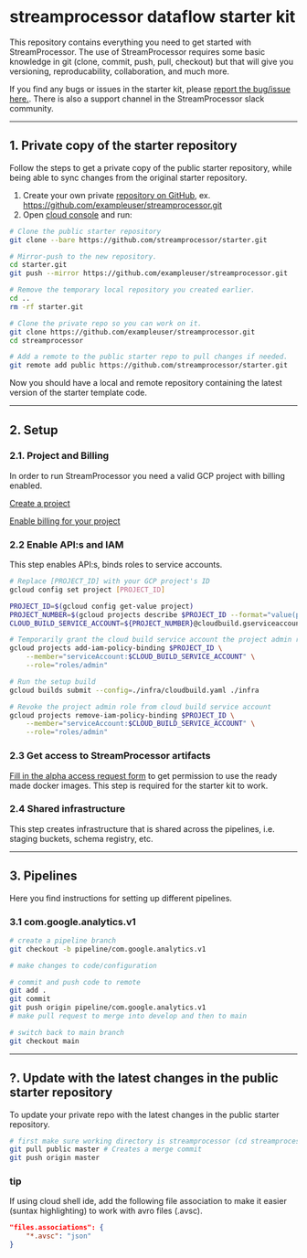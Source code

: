# streamprocessor dataflow starter kit
This repository contains everything you need to get started with StreamProcessor. The use of StreamProcessor requires some basic knowledge in git (clone, commit, push, pull, checkout) but that will give you versioning, reproducability, collaboration, and much more.

If you find any bugs or issues in the starter kit, please [report the bug/issue here.](https://github.com/streamprocessor/starter/issues). There is also a support channel in the StreamProcessor slack community.

---

## 1. Private copy of the starter repository
Follow the steps to get a private copy of the public starter repository, while being able to sync changes from the original starter repository.

1. Create your own private [repository on GitHub](https://docs.github.com/en/articles/creating-a-new-repository), ex. https://github.com/exampleuser/streamprocessor.git
2. Open [cloud console](https://ide.cloud.google.com) and run:
 
```bash
# Clone the public starter repository
git clone --bare https://github.com/streamprocessor/starter.git

# Mirror-push to the new repository.
cd starter.git
git push --mirror https://github.com/exampleuser/streamprocessor.git

# Remove the temporary local repository you created earlier.
cd ..
rm -rf starter.git

# Clone the private repo so you can work on it.
git clone https://github.com/exampleuser/streamprocessor.git
cd streamprocessor

# Add a remote to the public starter repo to pull changes if needed.
git remote add public https://github.com/streamprocessor/starter.git
```
Now you should have a local and remote repository containing the latest version of the starter template code.

---

## 2. Setup
### 2.1. Project and Billing

In order to run StreamProcessor you need a valid GCP project with billing enabled.

[Create a project](https://cloud.google.com/resource-manager/docs/creating-managing-projects#creating_a_project)

[Enable billing for your project](https://console.cloud.google.com/billing/projects) 

### 2.2 Enable API:s and IAM

This step enables API:s, binds roles to service accounts.

```bash
# Replace [PROJECT_ID] with your GCP project's ID
gcloud config set project [PROJECT_ID]

PROJECT_ID=$(gcloud config get-value project)
PROJECT_NUMBER=$(gcloud projects describe $PROJECT_ID --format="value(projectNumber)")
CLOUD_BUILD_SERVICE_ACCOUNT=${PROJECT_NUMBER}@cloudbuild.gserviceaccount.com

# Temporarily grant the cloud build service account the project admin role.
gcloud projects add-iam-policy-binding $PROJECT_ID \
    --member="serviceAccount:$CLOUD_BUILD_SERVICE_ACCOUNT" \
    --role="roles/admin"

# Run the setup build
gcloud builds submit --config=./infra/cloudbuild.yaml ./infra

# Revoke the project admin role from cloud build service account
gcloud projects remove-iam-policy-binding $PROJECT_ID \
    --member="serviceAccount:$CLOUD_BUILD_SERVICE_ACCOUNT" \
    --role="roles/admin"
```


### 2.3 Get access to StreamProcessor artifacts

[Fill in the alpha access request form](https://forms.gle/A9Xu3fV5kYs1j3KC7) to get permission to use the ready made docker images. This step is required for the starter kit to work.

### 2.4 Shared infrastructure
This step creates infrastructure that is shared across the pipelines, i.e. staging buckets, schema registry, etc.



---

## 3. Pipelines
Here you find instructions for setting up different pipelines.

### 3.1 com.google.analytics.v1

```bash
# create a pipeline branch
git checkout -b pipeline/com.google.analytics.v1

# make changes to code/configuration

# commit and push code to remote
git add .
git commit
git push origin pipeline/com.google.analytics.v1
# make pull request to merge into develop and then to main

# switch back to main branch
git checkout main
```






---


## ?. Update with the latest changes in the public starter repository
To update your private repo with the latest changes in the public starter repository.

```bash
# first make sure working directory is streamprocessor (cd streamprocessor)
git pull public master # Creates a merge commit
git push origin master
```











### tip
If using cloud shell ide, add the following file association to make it easier (suntax highlighting) to work with avro files (.avsc).

```json
"files.associations": {
    "*.avsc": "json"
}
```

